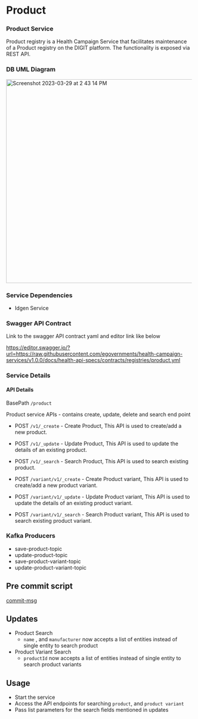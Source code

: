 # Product

### Product Service
Product registry is a Health Campaign Service that facilitates maintenance of a Product registry on the DIGIT platform. The functionality is exposed via REST API.

### DB UML Diagram

<img width="552" alt="Screenshot 2023-03-29 at 2 43 14 PM" src="https://user-images.githubusercontent.com/123379163/228486455-cfa9ebf0-defe-4f47-a568-4db6fe0684c7.png">


### Service Dependencies
- Idgen Service

### Swagger API Contract
Link to the swagger API contract yaml and editor link like below

https://editor.swagger.io/?url=https://raw.githubusercontent.com/egovernments/health-campaign-services/v1.0.0/docs/health-api-specs/contracts/registries/product.yml

### Service Details

#### API Details
BasePath `/product`

Product service APIs - contains create, update, delete and search end point

* POST `/v1/_create` - Create Product, This API is used to create/add a new product.

* POST `/v1/_update` - Update Product, This API is used to update the details of an existing product.

* POST `/v1/_search` - Search Product, This API is used to search existing product.

* POST `/variant/v1/_create` - Create Product variant, This API is used to create/add a new product variant.

* POST `/variant/v1/_update` - Update Product variant, This API is used to update the details of an existing product variant.

* POST `/variant/v1/_search` - Search Product variant, This API is used to search existing product variant.

### Kafka Producers

- save-product-topic
- update-product-topic
- save-product-variant-topic
- update-product-variant-topic


## Pre commit script

[commit-msg](https://gist.github.com/jayantp-egov/14f55deb344f1648503c6be7e580fa12)

## Updates 
- Product Search
  - `name` , and `manufacturer` now accepts a list of entities instead of single entity to search product
- Product Variant Search
  - `productId` now accepts a list of entities instead of single entity to search product variants
## Usage
- Start the service
- Access the API endpoints for searching `product`, and `product variant`
- Pass list parameters for the search fields mentioned in updates 